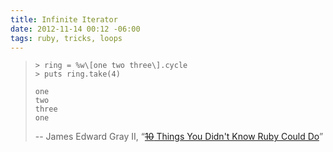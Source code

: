 ```yaml
---
title: Infinite Iterator
date: 2012-11-14 00:12 -06:00
tags: ruby, tricks, loops
---
```


>     > ring = %w\[one two three\].cycle
>     > puts ring.take(4)
> 
>     one
>     two
>     three
>     one
> 
> -- James Edward Gray II, &ldquo;[<s>10</s> Things You Didn't Know Ruby Could Do](https://speakerdeck.com/jeg2/10-things-you-didnt-know-ruby-could-do)&rdquo;
